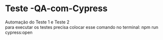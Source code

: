 # Teste -QA-com-Cypress
Automação do Teste 1 e Teste 2 <br>
para executar os testes precisa  colocar esse comando no terminal: npm run cypress:open
